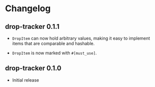 # Changelog

## drop-tracker 0.1.1

* `DropItem` can now hold arbitrary values, making it easy to implement items
  that are comparable and hashable.

* `DropItem` is now marked with `#[must_use]`.

## drop-tracker 0.1.0

* Initial release
